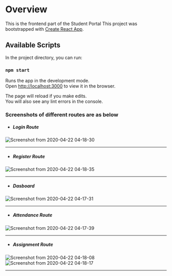 # Overview

This is the frontend part of the Student Portal
This project was bootstrapped with [Create React App](https://github.com/facebook/create-react-app).

## Available Scripts

In the project directory, you can run:

### `npm start`

Runs the app in the development mode.<br>
Open [http://localhost:3000](http://localhost:3000) to view it in the browser.

The page will reload if you make edits.<br>
You will also see any lint errors in the console.

### Screenshots of different routes are as below

- ##### Login Route
![Screenshot from 2020-04-22 04-18-30](https://user-images.githubusercontent.com/42492389/79923364-ff156b80-8452-11ea-8262-37d83bfd037f.png)

____

- ##### Register Route
![Screenshot from 2020-04-22 04-18-35](https://user-images.githubusercontent.com/42492389/79923536-57e50400-8453-11ea-9865-902a2a4e2eeb.png)

____

- ##### Dasboard
![Screenshot from 2020-04-22 04-17-31](https://user-images.githubusercontent.com/42492389/79923572-69c6a700-8453-11ea-921f-bed0f7f8cefb.png)

____

- ##### Attendance Route
![Screenshot from 2020-04-22 04-17-39](https://user-images.githubusercontent.com/42492389/79923579-6df2c480-8453-11ea-881d-d2cdff1d400e.png)

____

- ##### Assignment Route
![Screenshot from 2020-04-22 04-18-08](https://user-images.githubusercontent.com/42492389/79923596-79de8680-8453-11ea-891e-d0897fffb23f.png)
![Screenshot from 2020-04-22 04-18-17](https://user-images.githubusercontent.com/42492389/79923625-8a8efc80-8453-11ea-8453-b22515eac2e4.png)

____
